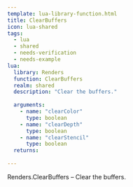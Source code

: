 ```yaml
---
template: lua-library-function.html
title: ClearBuffers
icon: lua-shared
tags:
  - lua
  - shared
  - needs-verification
  - needs-example
lua:
  library: Renders
  function: ClearBuffers
  realm: shared
  description: "Clear the buffers."
  
  arguments:
    - name: "clearColor"
      type: boolean
    - name: "clearDepth"
      type: boolean
    - name: "clearStencil"
      type: boolean
  returns:
    
---
```


<div class="lua__search__keywords">
Renders.ClearBuffers &#x2013; Clear the buffers.
</div>
